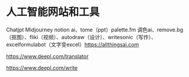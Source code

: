 # 人工智能网站和工具

Chatjpt Midjourney notion ai、tome（ppt）palette.fm 调色ai、remove.bg（抠图）、fliki（视频）、autodraw（设计）、writesonic（写作）、excelformulabot（文字变excel）https://allthingsai.com 

https://www.deepl.com/translator

https://www.deepl.com/write